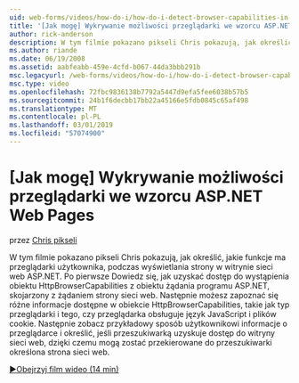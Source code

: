 ```yaml
---
uid: web-forms/videos/how-do-i/how-do-i-detect-browser-capabilities-in-aspnet-web-pages
title: '[Jak mogę] Wykrywanie możliwości przeglądarki we wzorcu ASP.NET Web Pages | Dokumentacja firmy Microsoft'
author: rick-anderson
description: W tym filmie pokazano pikseli Chris pokazują, jak określić, jakie funkcje ma przeglądarki użytkownika, podczas wyświetlania strony w witrynie sieci web ASP.NET. Po pierwsze, Dowiedz się, jak konto...
ms.author: riande
ms.date: 06/19/2008
ms.assetid: aabfeabb-459e-4cfd-b067-44da3bbb291b
msc.legacyurl: /web-forms/videos/how-do-i/how-do-i-detect-browser-capabilities-in-aspnet-web-pages
msc.type: video
ms.openlocfilehash: 72fbc9836138b7792a5447d9efa5fee6038b57b5
ms.sourcegitcommit: 24b1f6decbb17bb22a45166e5fdb0845c65af498
ms.translationtype: MT
ms.contentlocale: pl-PL
ms.lasthandoff: 03/01/2019
ms.locfileid: "57074900"
---
```

<a name="how-do-i-detect-browser-capabilities-in-aspnet-web-pages"></a>[Jak mogę] Wykrywanie możliwości przeglądarki we wzorcu ASP.NET Web Pages
====================
przez [Chris pikseli](https://twitter.com/chrispels)

W tym filmie pokazano pikseli Chris pokazują, jak określić, jakie funkcje ma przeglądarki użytkownika, podczas wyświetlania strony w witrynie sieci web ASP.NET. Po pierwsze Dowiedz się, jak uzyskać dostęp do wystąpienia obiektu HttpBrowserCapabilities z obiektu żądania programu ASP.NET, skojarzony z żądaniem strony sieci web. Następnie możesz zapoznać się różne informacje dostępne w obiekcie HttpBrowserCapabilities, takie jak typ przeglądarki i tego, czy przeglądarka obsługuje język JavaScript i plików cookie. Następnie zobacz przykładowy sposób użytkownikowi informacje o przeglądarce i określić, jeśli przeszukiwarką uzyskuje dostęp do witryny sieci web, dzięki czemu mogą zostać przekierowane do przeszukiwarki określona strona sieci web.

[&#9654;Obejrzyj film wideo (14 min)](https://channel9.msdn.com/Blogs/ASP-NET-Site-Videos/how-do-i-detect-browser-capabilities-in-aspnet-web-pages)
